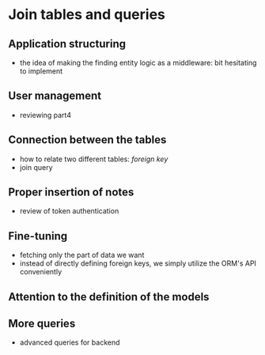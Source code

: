# Join tables and queries

## Application structuring
- the idea of making the finding entity logic as a middleware: bit hesitating to implement

## User management
- reviewing part4

## Connection between the tables
- how to relate two different tables: *foreign key*
- join query

## Proper insertion of notes
- review of token authentication

## Fine-tuning
- fetching only the part of data we want
- instead of directly defining foreign keys, we simply utilize the ORM's API conveniently

## Attention to the definition of the models

## More queries
- advanced queries for backend
